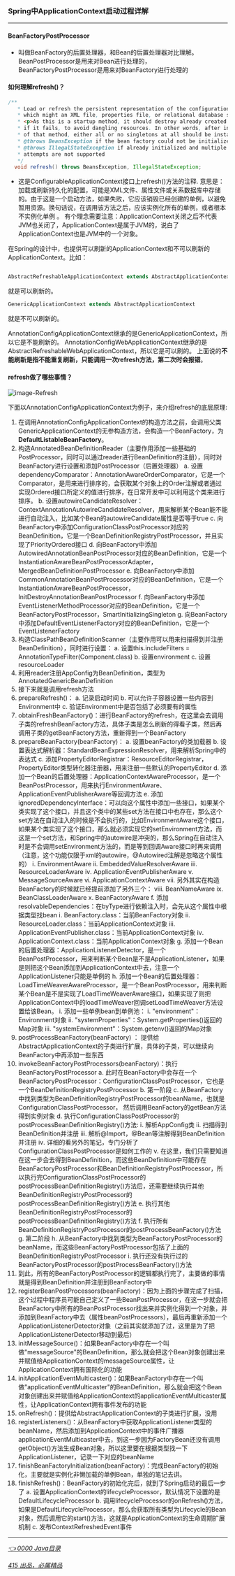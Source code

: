 ### Spring中ApplicationContext启动过程详解
---
#### BeanFactoryPostProcessor
-  叫做BeanFactory的后置处理器，和Bean的后置处理器对比理解。
    BeanPostProcessor是用来对Bean进行处理的，
    BeanFactoryPostProcessor是用来对BeanFactory进行处理的
#### 如何理解refresh()？
  ```java
/**
     * Load or refresh the persistent representation of the configuration,
     * which might an XML file, properties file, or relational database schema.
     * <p>As this is a startup method, it should destroy already created singletons
     * if it fails, to avoid dangling resources. In other words, after invocation
     * of that method, either all or no singletons at all should be instantiated.
     * @throws BeansException if the bean factory could not be initialized
     * @throws IllegalStateException if already initialized and multiple refresh
     * attempts are not supported
     */
    void refresh() throws BeansException, IllegalStateException;  
```

-  这是ConfigurableApplicationContext接口上refresh()方法的注释.
   意思是：加载或刷新持久化的配置，可能是XML文件、属性文件或关系数据库中存储的。由于这是一个启动方法，如果失败，它应该销毁已经创建的单例，以避免暂用资源。换句话说，在调用该方法之后，应该实例化所有的单例，或者根本不实例化单例 。
   有个理念需要注意：ApplicationContext关闭之后不代表JVM也关闭了，ApplicationContext是属于JVM的，说白了ApplicationContext也是JVM中的一个对象。

在Spring的设计中，也提供可以刷新的ApplicationContext和不可以刷新的ApplicationContext。比如：

```java

AbstractRefreshableApplicationContext extends AbstractApplicationContext

```
  就是可以刷新的。
  
```java
GenericApplicationContext extends AbstractApplicationContext
```
就是不可以刷新的。

AnnotationConfigApplicationContext继承的是GenericApplicationContext，所以它是不能刷新的。
AnnotationConfigWebApplicationContext继承的是AbstractRefreshableWebApplicationContext，所以它是可以刷的。
上面说的**不能刷新是指不能重复刷新，只能调用一次refresh方法，第二次时会报错**。

#### refresh做了哪些事情？

![image-Refresh](../../demo/picture/ApplicationContextRefresh.png)

下面以AnnotationConfigApplicationContext为例子，来介绍refresh的底层原理:

  1. 在调用AnnotationConfigApplicationContext的构造方法之前，会调用父类GenericApplicationContext的无参构造方法，会构造一个BeanFactory，为**DefaultListableBeanFactory**。
  2. 构造AnnotatedBeanDefinitionReader（主要作用添加一些基础的PostProcessor，同时可以通过reader进行BeanDefinition的注册），同时对BeanFactory进行设置和添加PostProcessor（后置处理器）
    a. 设置dependencyComparator：AnnotationAwareOrderComparator，它是一个Comparator，是用来进行排序的，会获取某个对象上的Order注解或者通过实现Ordered接口所定义的值进行排序，在日常开发中可以利用这个类来进行排序。
    b. 设置autowireCandidateResolver：ContextAnnotationAutowireCandidateResolver，用来解析某个Bean能不能进行自动注入，比如某个Bean的autowireCandidate属性是否等于true
    c. 向BeanFactory中添加ConfigurationClassPostProcessor对应的BeanDefinition，它是一个BeanDefinitionRegistryPostProcessor，并且实现了PriorityOrdered接口
    d. 向BeanFactory中添加AutowiredAnnotationBeanPostProcessor对应的BeanDefinition，它是一个InstantiationAwareBeanPostProcessorAdapter，MergedBeanDefinitionPostProcessor
    e. 向BeanFactory中添加CommonAnnotationBeanPostProcessor对应的BeanDefinition，它是一个InstantiationAwareBeanPostProcessor，InitDestroyAnnotationBeanPostProcessor
    f. 向BeanFactory中添加EventListenerMethodProcessor对应的BeanDefinition，它是一个BeanFactoryPostProcessor，SmartInitializingSingleton
    g. 向BeanFactory中添加DefaultEventListenerFactory对应的BeanDefinition，它是一个EventListenerFactory
  3. 构造ClassPathBeanDefinitionScanner（主要作用可以用来扫描得到并注册BeanDefinition），同时进行设置：
    a. 设置this.includeFilters = AnnotationTypeFilter(Component.class)
    b. 设置environment
    c. 设置resourceLoader
  4. 利用reader注册AppConfig为BeanDefinition，类型为AnnotatedGenericBeanDefinition
  5. 接下来就是调用refresh方法
  6. prepareRefresh()：
    a. 记录启动时间
    b. 可以允许子容器设置一些内容到Environment中
    c. 验证Environment中是否包括了必须要有的属性
  7. obtainFreshBeanFactory()：进行BeanFactory的refresh，在这里会去调用子类的refreshBeanFactory方法，具体子类是怎么刷新的得看子类，然后再调用子类的getBeanFactory方法，重新得到一个BeanFactory
  8. prepareBeanFactory(beanFactory)：
    a. 设置beanFactory的类加载器
    b. 设置表达式解析器：StandardBeanExpressionResolver，用来解析Spring中的表达式
    c. 添加PropertyEditorRegistrar：ResourceEditorRegistrar，PropertyEditor类型转化器注册器，用来注册一些默认的PropertyEditor
    d. 添加一个Bean的后置处理器：ApplicationContextAwareProcessor，是一个BeanPostProcessor，用来执行EnvironmentAware、ApplicationEventPublisherAware等回调方法
    e. 添加ignoredDependencyInterface：可以向这个属性中添加一些接口，如果某个类实现了这个接口，并且这个类中的某些set方法在接口中也存在，那么这个set方法在自动注入的时候是不会执行的，比如EnvironmentAware这个接口，如果某个类实现了这个接口，那么就必须实现它的setEnvironment方法，而这是一个set方法，和Spring中的autowire是冲突的，那么Spring在自动注入时是不会调用setEnvironment方法的，而是等到回调Aware接口时再来调用（注意，这个功能仅限于xml的autowire，@Autowired注解是忽略这个属性的）
      ⅰ. EnvironmentAware
      ⅱ. EmbeddedValueResolverAware
      ⅲ. ResourceLoaderAware
      ⅳ. ApplicationEventPublisherAware
      ⅴ. MessageSourceAware
      ⅵ. ApplicationContextAware
      ⅶ. 另外其实在构造BeanFactory的时候就已经提前添加了另外三个：
      ⅷ. BeanNameAware
      ⅸ. BeanClassLoaderAware
      ⅹ. BeanFactoryAware
      f. 添加resolvableDependencies：在byType进行依赖注入时，会先从这个属性中根据类型找bean
        ⅰ. BeanFactory.class：当前BeanFactory对象
        ⅱ. ResourceLoader.class：当前ApplicationContext对象
        ⅲ. ApplicationEventPublisher.class：当前ApplicationContext对象
        ⅳ. ApplicationContext.class：当前ApplicationContext对象
      g. 添加一个Bean的后置处理器：ApplicationListenerDetector，是一个BeanPostProcessor，用来判断某个Bean是不是ApplicationListener，如果是则把这个Bean添加到ApplicationContext中去，注意一个ApplicationListener只能是单例的
      h. 添加一个Bean的后置处理器：LoadTimeWeaverAwareProcessor，是一个BeanPostProcessor，用来判断某个Bean是不是实现了LoadTimeWeaverAware接口，如果实现了则把ApplicationContext中的loadTimeWeaver回调setLoadTimeWeaver方法设置给该Bean。
        i. 添加一些单例bean到单例池：
          ⅰ. "environment"：Environment对象
          ⅱ. "systemProperties"：System.getProperties()返回的Map对象
          ⅲ. "systemEnvironment"：System.getenv()返回的Map对象
  9. postProcessBeanFactory(beanFactory) ： 提供给AbstractApplicationContext的子类进行扩展，具体的子类，可以继续向BeanFactory中再添加一些东西
  10. invokeBeanFactoryPostProcessors(beanFactory)：执行BeanFactoryPostProcessor
    a. 此时在BeanFactory中会存在一个BeanFactoryPostProcessor：ConfigurationClassPostProcessor，它也是一个BeanDefinitionRegistryPostProcessor
    b. 第一阶段
    c. 从BeanFactory中找到类型为BeanDefinitionRegistryPostProcessor的beanName，也就是ConfigurationClassPostProcessor， 然后调用BeanFactory的getBean方法得到实例对象
    d. 执行ConfigurationClassPostProcessor的postProcessBeanDefinitionRegistry()方法:
      ⅰ. 解析AppConfig类
      ⅱ. 扫描得到BeanDefinition并注册
      ⅲ. 解析@Import，@Bean等注解得到BeanDefinition并注册
      ⅳ. 详细的看另外的笔记，专门分析了ConfigurationClassPostProcessor是如何工作的
      ⅴ. 在这里，我们只需要知道在这一步会去得到BeanDefinition，而这些BeanDefinition中可能存在BeanFactoryPostProcessor和BeanDefinitionRegistryPostProcessor，所以执行完ConfigurationClassPostProcessor的postProcessBeanDefinitionRegistry()方法后，还需要继续执行其他BeanDefinitionRegistryPostProcessor的postProcessBeanDefinitionRegistry()方法
    e. 执行其他BeanDefinitionRegistryPostProcessor的postProcessBeanDefinitionRegistry()方法
    f. 执行所有BeanDefinitionRegistryPostProcessor的postProcessBeanFactory()方法
    g. 第二阶段
    h. 从BeanFactory中找到类型为BeanFactoryPostProcessor的beanName，而这些BeanFactoryPostProcessor包括了上面的BeanDefinitionRegistryPostProcessor
    i. 执行还没有执行过的BeanFactoryPostProcessor的postProcessBeanFactory()方法
  11. 到此，所有的BeanFactoryPostProcessor的逻辑都执行完了，主要做的事情就是得到BeanDefinition并注册到BeanFactory中
  12. registerBeanPostProcessors(beanFactory)：因为上面的步骤完成了扫描，这个过程中程序员可能自己定义了一些BeanPostProcessor，在这一步就会把BeanFactory中所有的BeanPostProcessor找出来并实例化得到一个对象，并添加到BeanFactory中去（属性beanPostProcessors），最后再重新添加一个ApplicationListenerDetector对象（之前其实就添加了过，这里是为了把ApplicationListenerDetector移动到最后）
  13. initMessageSource()：如果BeanFactory中存在一个叫做"messageSource"的BeanDefinition，那么就会把这个Bean对象创建出来并赋值给ApplicationContext的messageSource属性，让ApplicationContext拥有国际化的功能
  14. initApplicationEventMulticaster()：如果BeanFactory中存在一个叫做"applicationEventMulticaster"的BeanDefinition，那么就会把这个Bean对象创建出来并赋值给ApplicationContext的applicationEventMulticaster属性，让ApplicationContext拥有事件发布的功能
  15. onRefresh()：提供给AbstractApplicationContext的子类进行扩展，没用
  16. registerListeners()：从BeanFactory中获取ApplicationListener类型的beanName，然后添加到ApplicationContext中的事件广播器applicationEventMulticaster中去，到这一步因为FactoryBean还没有调用getObject()方法生成Bean对象，所以这里要在根据类型找一下ApplicationListener，记录一下对应的beanName
  17. finishBeanFactoryInitialization(beanFactory)：完成BeanFactory的初始化，主要就是实例化非懒加载的单例Bean，单独的笔记去讲。
  18. finishRefresh()：BeanFactory的初始化完后，就到了Spring启动的最后一步了
    a. 设置ApplicationContext的lifecycleProcessor，默认情况下设置的是DefaultLifecycleProcessor
    b. 调用lifecycleProcessor的onRefresh()方法，如果是DefaultLifecycleProcessor，那么会获取所有类型为Lifecycle的Bean对象，然后调用它的start()方法，这就是ApplicationContext的生命周期扩展机制
    c. 发布ContextRefreshedEvent事件
    
 
---
*[👈 0000 Java目录](../../0000Java目录.md)*

*[415 出品，必属精品](../../../note.md)*